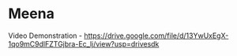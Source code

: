 # Meena

Video Demonstration - https://drive.google.com/file/d/13YwUxEgX-1qo9mC9dlFZTGjbra-Ec_lj/view?usp=drivesdk
